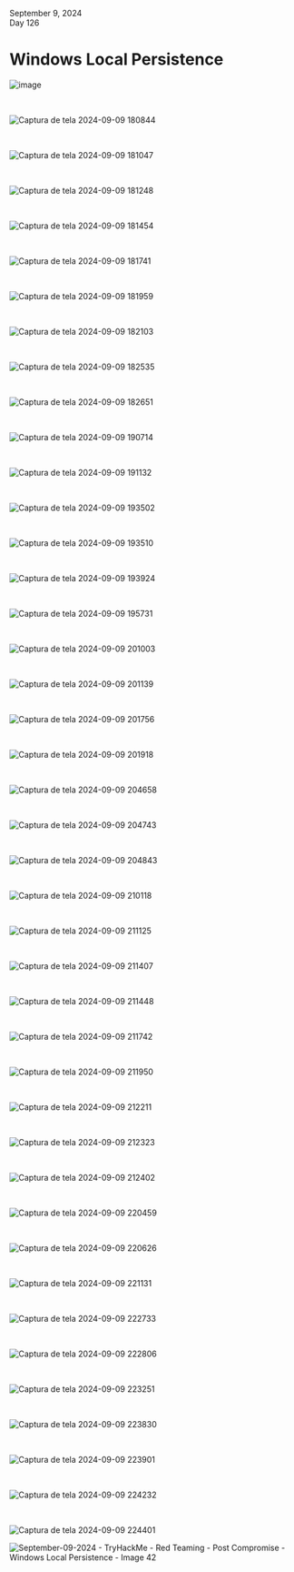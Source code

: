 September 9, 2024<br>
Day 126<br>

<h1>Windows Local Persistence</h1>

![image](https://github.com/user-attachments/assets/1617794f-dfc8-4e0f-8453-178ac5103832)

<br>


![Captura de tela 2024-09-09 180844](https://github.com/user-attachments/assets/17e3ac78-de14-4d47-b056-d7da39c33d4c)

<br>

![Captura de tela 2024-09-09 181047](https://github.com/user-attachments/assets/2dae0e00-48a1-49ac-bb62-8b66b1668977)


<br>

![Captura de tela 2024-09-09 181248](https://github.com/user-attachments/assets/300c273c-a7b5-4664-a1f0-fbad42aaa2ef)

<br>

![Captura de tela 2024-09-09 181454](https://github.com/user-attachments/assets/062f946f-ab46-4e1a-83e9-a347716f5b60)


<br>

![Captura de tela 2024-09-09 181741](https://github.com/user-attachments/assets/a22f307e-edd4-4802-9dc5-0300a2546588)

<br>

![Captura de tela 2024-09-09 181959](https://github.com/user-attachments/assets/e3977950-fa40-4b50-9004-829e0fe66323)



<br>

![Captura de tela 2024-09-09 182103](https://github.com/user-attachments/assets/78298b80-87e8-4afc-ad9f-7a221124c955)

<br>

![Captura de tela 2024-09-09 182535](https://github.com/user-attachments/assets/a38c00cf-69f8-4221-94a2-37911293f17c)

<br>

![Captura de tela 2024-09-09 182651](https://github.com/user-attachments/assets/a0be380b-4a13-4ff9-9448-4aa6385837e4)

<br>

![Captura de tela 2024-09-09 190714](https://github.com/user-attachments/assets/65d506be-bdea-4699-a78a-3621511cf63a)


<br>

![Captura de tela 2024-09-09 191132](https://github.com/user-attachments/assets/34608906-3f1b-4795-9b7e-939736dcff5b)

<br>

![Captura de tela 2024-09-09 193502](https://github.com/user-attachments/assets/18ba0f97-5018-4192-af21-bb8f4151d94e)


<br>

![Captura de tela 2024-09-09 193510](https://github.com/user-attachments/assets/fc32b3ea-2229-4b4c-bca7-4b3acfef9bdb)

<br>

![Captura de tela 2024-09-09 193924](https://github.com/user-attachments/assets/c927a32a-352f-45b6-9f75-1c668576927e)

<br>

![Captura de tela 2024-09-09 195731](https://github.com/user-attachments/assets/72f3f5d0-43c0-4897-9866-a07cea87747a)

<br>

![Captura de tela 2024-09-09 201003](https://github.com/user-attachments/assets/fcac8805-f9b3-4c0a-9e66-52c6fb10161d)


<br>

![Captura de tela 2024-09-09 201139](https://github.com/user-attachments/assets/e746ea32-f4ef-465a-9ce8-e7831b04b978)

<br>

![Captura de tela 2024-09-09 201756](https://github.com/user-attachments/assets/0c164371-4556-40bf-951d-2877007b926a)

<br>

![Captura de tela 2024-09-09 201918](https://github.com/user-attachments/assets/762cc0bb-9fef-45f1-b736-3f78a3d1513d)

<br>

![Captura de tela 2024-09-09 204658](https://github.com/user-attachments/assets/5d2230ef-6b2f-4f4a-b998-1ce390a5ee50)

<br>

![Captura de tela 2024-09-09 204743](https://github.com/user-attachments/assets/29eff96f-29ad-4741-bb54-540a98da92ba)

<br>

![Captura de tela 2024-09-09 204843](https://github.com/user-attachments/assets/a92d8bde-2cc3-420d-be0c-8b7141b49f25)

<br>

![Captura de tela 2024-09-09 210118](https://github.com/user-attachments/assets/54af9ddd-59ff-4149-81d3-c8e7e7b72b41)

<br>

![Captura de tela 2024-09-09 211125](https://github.com/user-attachments/assets/136626f6-a6b2-49b5-b9dd-ead635e2577f)


<br>

![Captura de tela 2024-09-09 211407](https://github.com/user-attachments/assets/5dd5d117-9f5f-4523-b134-7d987ed3ba36)

<br>

![Captura de tela 2024-09-09 211448](https://github.com/user-attachments/assets/7876b00a-f58a-4810-9010-40c4018de4ee)

<br>

![Captura de tela 2024-09-09 211742](https://github.com/user-attachments/assets/be62d4d0-10b3-4162-9d25-e6be0dc2a1ba)

<br>

![Captura de tela 2024-09-09 211950](https://github.com/user-attachments/assets/08e3f9ae-23ac-4b10-8fcf-e72f062bf954)

<br>

![Captura de tela 2024-09-09 212211](https://github.com/user-attachments/assets/39654c0f-169d-4915-aa1a-28eba8c83672)

<br>

![Captura de tela 2024-09-09 212323](https://github.com/user-attachments/assets/003389e0-218a-40f8-bd63-d07cce489751)

<br>

![Captura de tela 2024-09-09 212402](https://github.com/user-attachments/assets/ef1b5791-18cc-4fea-a209-0bf7d268c561)

<br>

![Captura de tela 2024-09-09 220459](https://github.com/user-attachments/assets/f2ae165e-f056-4122-8541-754b4860ea90)


<br>

![Captura de tela 2024-09-09 220626](https://github.com/user-attachments/assets/a3953933-562e-4469-aa49-af39b37be919)

<br>

![Captura de tela 2024-09-09 221131](https://github.com/user-attachments/assets/5d4d6ba9-cd65-477e-a34e-b8bbff8b50e4)

<br>

![Captura de tela 2024-09-09 222733](https://github.com/user-attachments/assets/4464fa06-624f-401d-9e27-13d5747ee3bf)

<br>

![Captura de tela 2024-09-09 222806](https://github.com/user-attachments/assets/d8671e9c-40b6-4a2d-a016-7e442a8d158a)

<br>

![Captura de tela 2024-09-09 223251](https://github.com/user-attachments/assets/325e1653-87e1-45a9-b861-4f85496c27bd)

<br>

![Captura de tela 2024-09-09 223830](https://github.com/user-attachments/assets/28e68367-ee35-46b0-81ae-663030c9de0b)


<br>

![Captura de tela 2024-09-09 223901](https://github.com/user-attachments/assets/d40fcaf6-61d7-4efc-bbe3-6aebd03542be)

<br>

![Captura de tela 2024-09-09 224232](https://github.com/user-attachments/assets/e5e5af4f-8b57-4086-9b07-8f25669ff6b1)

<br>

![Captura de tela 2024-09-09 224401](https://github.com/user-attachments/assets/1e6619bb-22f5-4b2b-90af-67198c63837e)




![September-09-2024 - TryHackMe - Red Teaming - Post Compromise - Windows Local Persistence - Image 42](https://github.com/user-attachments/assets/701e7435-e385-4f11-9c5b-4a8e72abc6d6)
